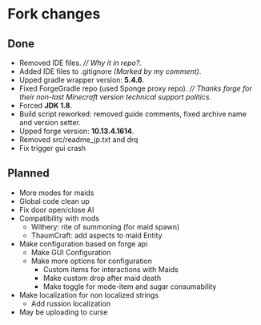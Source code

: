 # Fork changes

## Done

* Removed IDE files. _// Why it in repo?._
* Added IDE files to .gitignore _(Marked by my comment)_.
* Upped gradle wrapper version: __5.4.6__.
* Fixed ForgeGradle repo (used Sponge proxy repo). _// Thanks forge for their non-last Minecraft version technical support politics._
* Forced __JDK 1.8__.
* Build script reworked: removed guide comments, fixed archive name and version setter.
* Upped forge version: __10.13.4.1614__.
* Removed src/readme_jp.txt and drq
* Fix trigger gui crash

## Planned

* More modes for maids
* Global code clean up
* Fix door open/close AI
* Compatibility with mods
  * Withery: rite of summoning (for maid spawn)
  * ThaumCraft: add aspects to maid Entity
* Make configuration based on forge api
  * Make GUI Configuration
  * Make more options for configuration
    * Custom items for interactions with Maids
    * Make custom drop after maid death
    * Make toggle for mode-item and sugar consumability
* Make localization for non localized strings
  * Add russion localization
* May be uploading to curse
